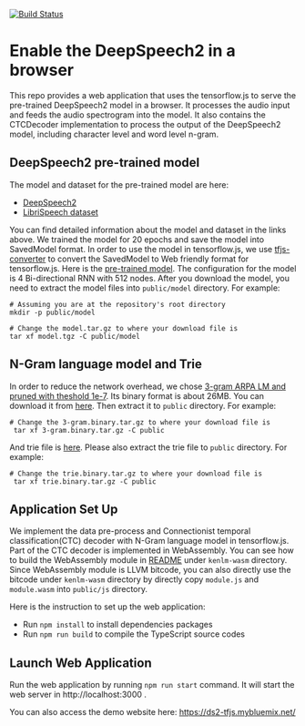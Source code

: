 [![Build Status](https://travis-ci.org/yhwang/ds2-tfjs.svg?branch=master)](https://travis-ci.org/yhwang/ds2-tfjs)

# Enable the DeepSpeech2 in a browser

This repo provides a web application that uses the tensorflow.js to serve the pre-trained DeepSpeech2 model
in a browser. It processes the audio input and feeds the audio spectrogram into the model. It also contains
the CTCDecoder implementation to process the output of the DeepSpeech2 model, including character level and
word level n-gram.

## DeepSpeech2 pre-trained model

The model and dataset for the pre-trained model are here:
- [DeepSpeech2](https://github.com/tensorflow/models/tree/master/research/deep_speech) 
- [LibriSpeech dataset](http://www.openslr.org/12)

You can find detailed information about the model and dataset in the links above.
We trained the model for 20 epochs and save the model into SavedModel format. In order to
use the model in tensorflow.js, we use [tfjs-converter](https://www.npmjs.com/package/@tensorflow/tfjs-converter)
to convert the SavedModel to Web friendly format for tensorflow.js.
Here is the [pre-trained model](https://ds2-tfjs.mybluemix.net/download/model.tgz).
The configuration for the model is 4 Bi-directional RNN with 512 nodes.
After you download the model, you need to extract the model files into `public/model`
directory. For example:
```
# Assuming you are at the repository's root directory
mkdir -p public/model

# Change the model.tar.gz to where your download file is
tar xf model.tgz -C public/model
```

## N-Gram language model and Trie
 
In order to reduce the network overhead, we chose [3-gram ARPA LM and pruned with theshold 1e-7](http://www.openslr.org/resources/11/3-gram.pruned.1e-7.arpa.gz).
Its binary format is about 26MB. You can download it from [here](https://ds2-tfjs.mybluemix.net/download/3-gram.binary.tar.gz).
Then extract it to `public` directory. For example:
```
# Change the 3-gram.binary.tar.gz to where your download file is
 tar xf 3-gram.binary.tar.gz -C public
```

And trie file is [here](https://ds2-tfjs.mybluemix.net/download/trie.binary.tar.gz). 
Please also extract the trie file to `public` directory. For example:
```
# Change the trie.binary.tar.gz to where your download file is
 tar xf trie.binary.tar.gz -C public
```
 
## Application Set Up

We implement the data pre-process and Connectionist temporal classification(CTC) decoder with N-Gram language model
in tensorflow.js. Part of the CTC decoder is implemented in WebAssembly. You can see how to build the WebAssembly
module in [README](kenlm-wasm/README.md) under `kenlm-wasm` directory. Since WebAssembly module is LLVM bitcode,
you can also directly use the bitcode under `kenlm-wasm` directory by directly copy `module.js` and `module.wasm` into
`public/js` directory.

Here is the instruction to set up the web application:
- Run `npm install` to install dependencies packages
- Run `npm run build` to compile the TypeScript source codes

## Launch Web Application

Run the web application by running `npm run start` command.
It will start the web server in http://localhost:3000 .

You can also access the demo website here: https://ds2-tfjs.mybluemix.net/
